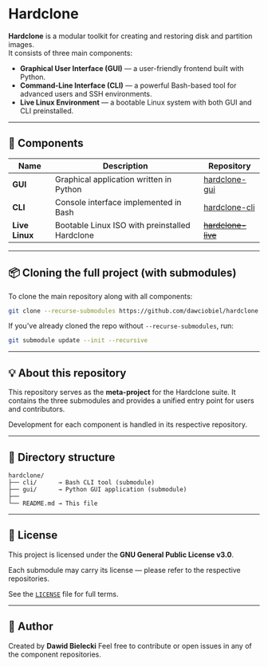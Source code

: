 # Hardclone

**Hardclone** is a modular toolkit for creating and restoring disk and partition images.  
It consists of three main components:

- **Graphical User Interface (GUI)** — a user-friendly frontend built with Python.
- **Command-Line Interface (CLI)** — a powerful Bash-based tool for advanced users and SSH environments.
- **Live Linux Environment** — a bootable Linux system with both GUI and CLI preinstalled.

---

## 🔧 Components

| Name           | Description                                        | Repository |
|----------------|----------------------------------------------------|------------|
| **GUI**        | Graphical application written in Python            | [hardclone-gui](https://github.com/dawciobiel/hardclone-gui) |
| **CLI**        | Console interface implemented in Bash              | [hardclone-cli](https://github.com/dawciobiel/hardclone-cli) |
| **Live Linux** | Bootable Linux ISO with preinstalled Hardclone     | ~~[hardclone-live](https://github.com/dawciobiel/hardclone-live)~~ |

---

## 📦 Cloning the full project (with submodules)

To clone the main repository along with all components:

```bash
git clone --recurse-submodules https://github.com/dawciobiel/hardclone.git
````

If you've already cloned the repo without `--recurse-submodules`, run:

```bash
git submodule update --init --recursive
```

---

## 💡 About this repository

This repository serves as the **meta-project** for the Hardclone suite.
It contains the three submodules and provides a unified entry point for users and contributors.

Development for each component is handled in its respective repository.

---

## 📁 Directory structure

```text
hardclone/
├── cli/      → Bash CLI tool (submodule)
├── gui/      → Python GUI application (submodule)
├── 
└── README.md → This file
```

---

## 📜 License

This project is licensed under the **GNU General Public License v3.0**.

Each submodule may carry its license — please refer to the respective repositories.

See the [`LICENSE`](LICENSE) file for full terms.

---

## 👤 Author

Created by **Dawid Bielecki**
Feel free to contribute or open issues in any of the component repositories.

